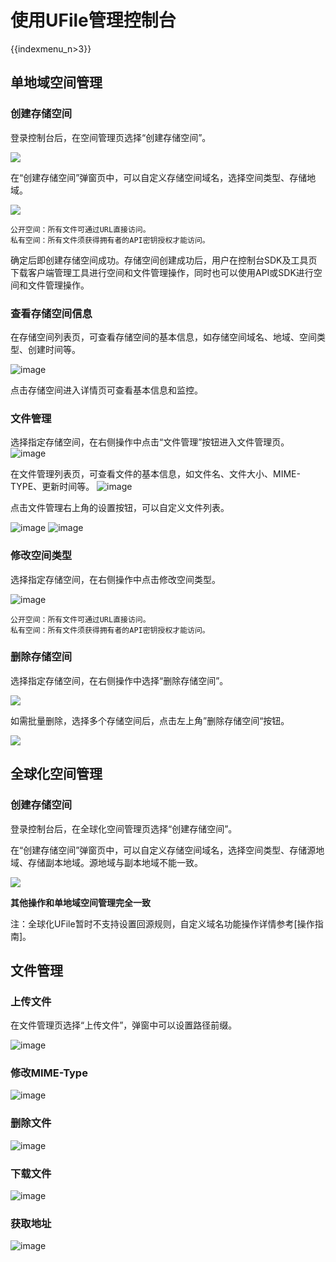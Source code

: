 # 使用UFile管理控制台

{{indexmenu_n>3}}

## 单地域空间管理

### 创建存储空间

登录控制台后，在空间管理页选择“创建存储空间”。

![](/images/点击创建存储按钮-v4.png)

在“创建存储空间”弹窗页中，可以自定义存储空间域名，选择空间类型、存储地域。

![](/images/创建存储空间-v4.png)

    公开空间：所有文件可通过URL直接访问。
    私有空间：所有文件须获得拥有者的API密钥授权才能访问。

确定后即创建存储空间成功。存储空间创建成功后，用户在控制台SDK及工具页下载客户端管理工具进行空间和文件管理操作，同时也可以使用API或SDK进行空间和文件管理操作。

### 查看存储空间信息

在存储空间列表页，可查看存储空间的基本信息，如存储空间域名、地域、空间类型、创建时间等。

![image](/images/存储空间列表v4.png)

点击存储空间进入详情页可查看基本信息和监控。

### 文件管理

选择指定存储空间，在右侧操作中点击“文件管理”按钮进入文件管理页。
![image](/images/点击文件管理v4.png)

在文件管理列表页，可查看文件的基本信息，如文件名、文件大小、MIME-TYPE、更新时间等。
![image](/images/文件管理列表v4.png)

点击文件管理右上角的设置按钮，可以自定义文件列表。

![image](/images/自定义列表设置v4.png)
![image](/images/自定义列表v4.png)

### 修改空间类型

选择指定存储空间，在右侧操作中点击修改空间类型。

![image](/images/修改空间类型v4.png)

    公开空间：所有文件可通过URL直接访问。
    私有空间：所有文件须获得拥有者的API密钥授权才能访问。

### 删除存储空间

选择指定存储空间，在右侧操作中选择“删除存储空间”。

![](/images/删除空间v4.png)

如需批量删除，选择多个存储空间后，点击左上角”删除存储空间“按钮。

![](/images/批量删除v4.png)

## 全球化空间管理

### 创建存储空间

登录控制台后，在全球化空间管理页选择“创建存储空间”。

在“创建存储空间”弹窗页中，可以自定义存储空间域名，选择空间类型、存储源地域、存储副本地域。源地域与副本地域不能一致。

![](/images/全球化创建.png)

**其他操作和单地域空间管理完全一致**

注：全球化UFile暂时不支持设置回源规则，自定义域名功能操作详情参考\[操作指南\]。

## 文件管理

### 上传文件

在文件管理页选择“上传文件”，弹窗中可以设置路径前缀。

![image](/images/上传文件v4.png)

### 修改MIME-Type

![image](/images/修改mime-type.png)

### 删除文件

![image](/images/删除文件v4.png)

### 下载文件

![image](/images/下载文件v4.png)

### 获取地址

![image](/images/获取地址弹窗v4.png)
